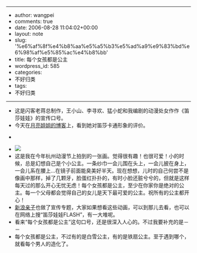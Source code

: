 - --
- author: wangpei
- comments: true
- date: 2006-08-28 11:04:02+00:00
- layout: note
- slug: '%e6%af%8f%e4%b8%aa%e5%a5%b3%e5%ad%a9%e9%83%bd%e6%98%af%e5%85%ac%e4%b8%bb'
- title: 每个女孩都是公主
- wordpress_id: 585
- categories:
- 不好归类
- tags:
- 不好归类
- --
- 这是闪客老蒋总制作，王小山、李寻欢、猛小蛇和我编剧的动漫处女作作《笛莎娃娃》的宣传口号。
- 今天在[月亮姐姐的博客](http://blog.sina.com.cn/u/4834d88d010003s6)上，看到她对笛莎卡通形象的评价。
- <blockquote>
- ![](http://album.sina.com.cn/pic/4834d88d020003vd)
- 这是我在今年杭州动漫节上拍到的一张画。觉得很有趣！也很可爱！小的时候，总是幻想自己是个小公主。一条纱巾一会儿围在头上，一会儿披在身上，一会儿系在腰上...在镜子前面能臭美好半天。现在想想，儿时的自己何尝不是像画中那样，掉了几颗牙，脸蛋红扑扑的，有时小脸还脏兮兮的，但就是这样每天过的那么开心无忧无虑！每个女孩都是公主，至少在你家你是绝对的公主。每一个父母都会觉得自己的女儿是天下最可爱的公主。祝所有的公主都开心！</blockquote>
- [新浪亲子](http://baby.sina.com.cn/deesha/index.shtml)也做了宣传专题，大家如果想看这些动画，可以到那儿去看，也可以在网络上搜“笛莎娃娃FLASH”，有一大堆呢。
- 看来“每个女孩都是公主”这句口号，还是很深入人心的。不过我要补充的是－－
- 每个女孩都是公主，不过有的是白雪公主，有的是铁扇公主。至于遇到哪个，就看每个男人的造化了。
